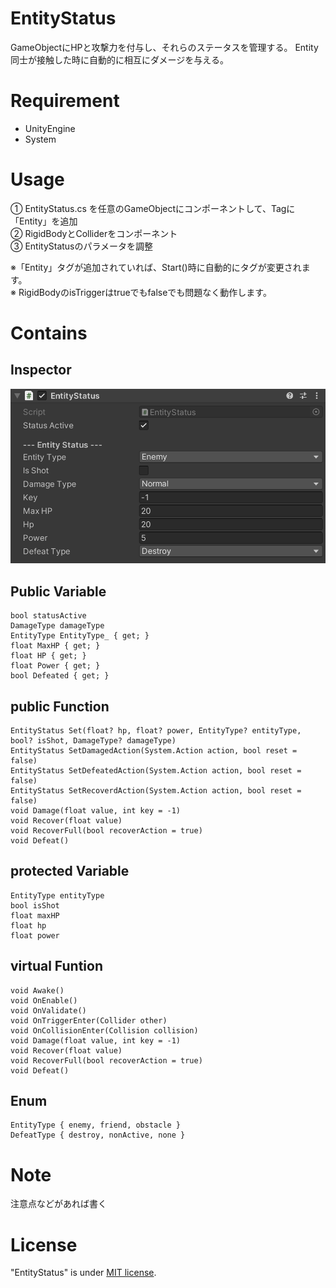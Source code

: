 # EntityStatus

GameObjectにHPと攻撃力を付与し、それらのステータスを管理する。
Entity同士が接触した時に自動的に相互にダメージを与える。

<!--# DEMO

-->


# Requirement

* UnityEngine
* System

# Usage

① EntityStatus.cs を任意のGameObjectにコンポーネントして、Tagに「Entity」を追加\
② RigidBodyとColliderをコンポーネント\
③ EntityStatusのパラメータを調整

※「Entity」タグが追加されていれば、Start()時に自動的にタグが変更されます。\
※ RigidBodyのisTriggerはtrueでもfalseでも問題なく動作します。

# Contains

## Inspector

![image](inspectorView.png)

## Public Variable
```
bool statusActive
DamageType damageType
EntityType EntityType_ { get; }
float MaxHP { get; }
float HP { get; }
float Power { get; }
bool Defeated { get; }
```
## public Function
```
EntityStatus Set(float? hp, float? power, EntityType? entityType, bool? isShot, DamageType? damageType)
EntityStatus SetDamagedAction(System.Action action, bool reset = false)
EntityStatus SetDefeatedAction(System.Action action, bool reset = false)
EntityStatus SetRecoverdAction(System.Action action, bool reset = false)
void Damage(float value, int key = -1)
void Recover(float value)
void RecoverFull(bool recoverAction = true)
void Defeat()
```

## protected Variable
```
EntityType entityType
bool isShot
float maxHP
float hp
float power
```

## virtual Funtion
```
void Awake()
void OnEnable()
void OnValidate()
void OnTriggerEnter(Collider other)
void OnCollisionEnter(Collision collision)
void Damage(float value, int key = -1)
void Recover(float value)
void RecoverFull(bool recoverAction = true)
void Defeat()
```

## Enum
```
EntityType { enemy, friend, obstacle }
DefeatType { destroy, nonActive, none }
```

# Note

注意点などがあれば書く

# License

"EntityStatus" is under [MIT license](https://en.wikipedia.org/wiki/MIT_License).

